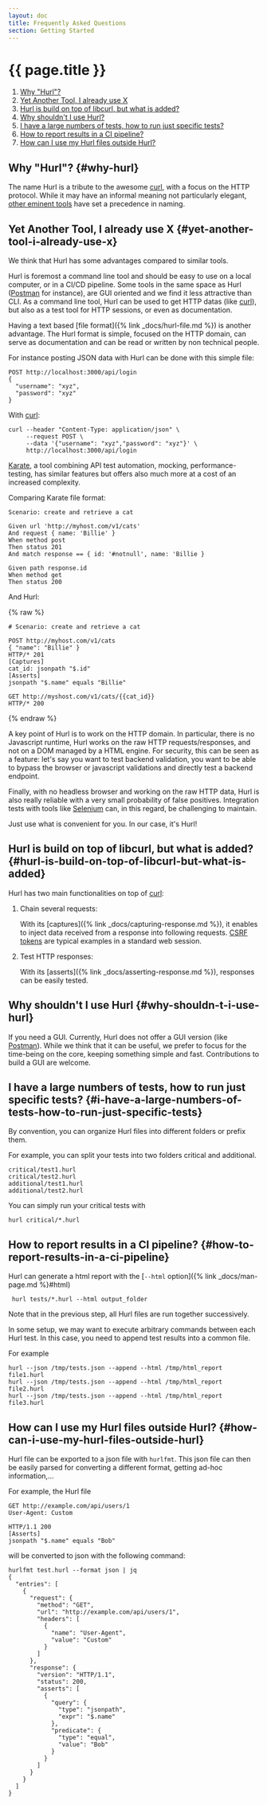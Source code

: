 ```yaml
---
layout: doc
title: Frequently Asked Questions
section: Getting Started
---
```


# {{ page.title }}

1. [Why "Hurl"?](#why-hurl)
2. [Yet Another Tool, I already use X](#yet-another-tool-i-already-use-x)
3. [Hurl is build on top of libcurl, but what is added?](#hurl-is-build-on-top-of-libcurl-but-what-is-added)
4. [Why shouldn't I use Hurl?](#why-shouldn-t-i-use-hurl)
5. [I have a large numbers of tests, how to run just specific tests?](#i-have-a-large-numbers-of-tests-how-to-run-just-specific-tests)
6. [How to report results in a CI pipeline?](#how-to-report-results-in-a-ci-pipeline)
7. [How can I use my Hurl files outside Hurl?](#how-can-i-use-my-hurl-files-outside-hurl)


## Why "Hurl"? {#why-hurl}

The name Hurl is a tribute to the awesome [curl](https://curl.haxx.se), with a focus on the HTTP protocol.
While it may have an informal meaning not particularly elegant, [other eminent tools](https://git.wiki.kernel.org/index.php/GitFaq#Why_the_.27Git.27_name.3F) have set a precedence in naming.

## Yet Another Tool, I already use X {#yet-another-tool-i-already-use-x}

We think that Hurl has some advantages compared to similar tools.

Hurl is foremost a command line tool and should be easy to use on a local computer, or in a CI/CD pipeline. Some
 tools in the same space as Hurl ([Postman](https://www.postman.com) for instance), are GUI oriented and we find it
 less attractive than CLI. As a command line tool, Hurl can be used to get HTTP datas (like [curl](https://curl.haxx.se)), 
 but also as a test tool for HTTP sessions, or even as documentation.

Having a text based [file format]({% link _docs/hurl-file.md %}) is another advantage. The Hurl format is simple,
focused on the HTTP domain, can serve as documentation and can be read or written by non technical people. 
 
For instance posting JSON data with Hurl can be done with this simple file:

``` 
POST http://localhost:3000/api/login
{
  "username": "xyz",
  "password": "xyz"
}
```

With [curl](https://curl.haxx.se):

```
curl --header "Content-Type: application/json" \
     --request POST \
     --data '{"username": "xyz","password": "xyz"}' \
     http://localhost:3000/api/login
``` 


[Karate](https://github.com/intuit/karate), a tool combining API test automation, mocking, performance-testing, has
 similar features but offers also much more at a cost of an increased complexity.
  
Comparing Karate file format:

```
Scenario: create and retrieve a cat

Given url 'http://myhost.com/v1/cats'
And request { name: 'Billie' }
When method post
Then status 201
And match response == { id: '#notnull', name: 'Billie }

Given path response.id
When method get
Then status 200
``` 

And Hurl:

{% raw %}
```
# Scenario: create and retrieve a cat

POST http://myhost.com/v1/cats
{ "name": "Billie" }
HTTP/* 201
[Captures]
cat_id: jsonpath "$.id"
[Asserts]
jsonpath "$.name" equals "Billie"

GET http://myshost.com/v1/cats/{{cat_id}}
HTTP/* 200
```
{% endraw %}

A key point of Hurl is to work on the HTTP domain. In particular, there is no Javascript runtime, Hurl works on the 
raw HTTP requests/responses, and not on a DOM managed by a HTML engine. For security, this can be seen as a feature:
let's say you want to test backend validation, you want to be able to bypass the browser or javascript validations and 
directly test a backend endpoint. 

Finally, with no headless browser and working on the raw HTTP data, Hurl is also
really reliable with a very small probability of false positives. Integration tests with tools like 
[Selenium](https://www.selenium.dev) can, in this regard, be challenging to maintain.

Just use what is convenient for you. In our case, it's Hurl!
 
 
## Hurl is build on top of libcurl, but what is added? {#hurl-is-build-on-top-of-libcurl-but-what-is-added}

Hurl has two main functionalities on top of [curl](https://curl.haxx.se/):

1. Chain several requests:

    With its [captures]({% link _docs/capturing-response.md %}), it enables to inject data received from a response into
    following requests. [CSRF tokens](https://en.wikipedia.org/wiki/Cross-site_request_forgery)
    are typical examples in a standard web session.

2. Test HTTP responses:

    With its [asserts]({% link _docs/asserting-response.md %}), responses can be easily tested.

## Why shouldn't I use Hurl {#why-shouldn-t-i-use-hurl}
 
If you need a GUI. Currently, Hurl does not offer a GUI version (like [Postman](https://www.postman.com)). While we
think that it can be useful, we prefer to focus for the time-being on the core, keeping something simple and fast. 
Contributions to build a GUI are welcome.
 
  
## I have a large numbers of tests, how to run just specific tests? {#i-have-a-large-numbers-of-tests-how-to-run-just-specific-tests}

By convention, you can organize Hurl files into different folders or prefix them.
 
For example, you can split your tests into two folders critical and additional.

```
critical/test1.hurl
critical/test2.hurl
additional/test1.hurl
additional/test2.hurl
```

You can simply run your critical tests with

```
hurl critical/*.hurl
```
 
 
 
## How to report results in a CI pipeline? {#how-to-report-results-in-a-ci-pipeline}

Hurl can generate a html report with the [`--html` option]({% link _docs/man-page.md %}#html)

```
 hurl tests/*.hurl --html output_folder
```

Note that in the previous step, all Hurl files are run together successively.

In some setup, we may want to execute arbitrary commands between each Hurl test.
In this case, you need to append test results into a common file.
 
For example

```
hurl --json /tmp/tests.json --append --html /tmp/html_report file1.hurl
hurl --json /tmp/tests.json --append --html /tmp/html_report file2.hurl
hurl --json /tmp/tests.json --append --html /tmp/html_report file3.hurl
``` 

 
## How can I use my Hurl files outside Hurl? {#how-can-i-use-my-hurl-files-outside-hurl}

Hurl file can be exported to a json file with `hurlfmt`. 
This json file can then be easily parsed for converting a different format, getting ad-hoc information,...

For example, the Hurl file

```hurl
GET http://example.com/api/users/1
User-Agent: Custom

HTTP/1.1 200
[Asserts]
jsonpath "$.name" equals "Bob"

```

will be converted to json with the following command:

```
hurlfmt test.hurl --format json | jq
{
  "entries": [
    {
      "request": {
        "method": "GET",
        "url": "http://example.com/api/users/1",
        "headers": [
          {
            "name": "User-Agent",
            "value": "Custom"
          }
        ]
      },
      "response": {
        "version": "HTTP/1.1",
        "status": 200,
        "asserts": [
          {
            "query": {
              "type": "jsonpath",
              "expr": "$.name"
            },
            "predicate": {
              "type": "equal",
              "value": "Bob"
            }
          }
        ]
      }
    }
  ]
}
```



